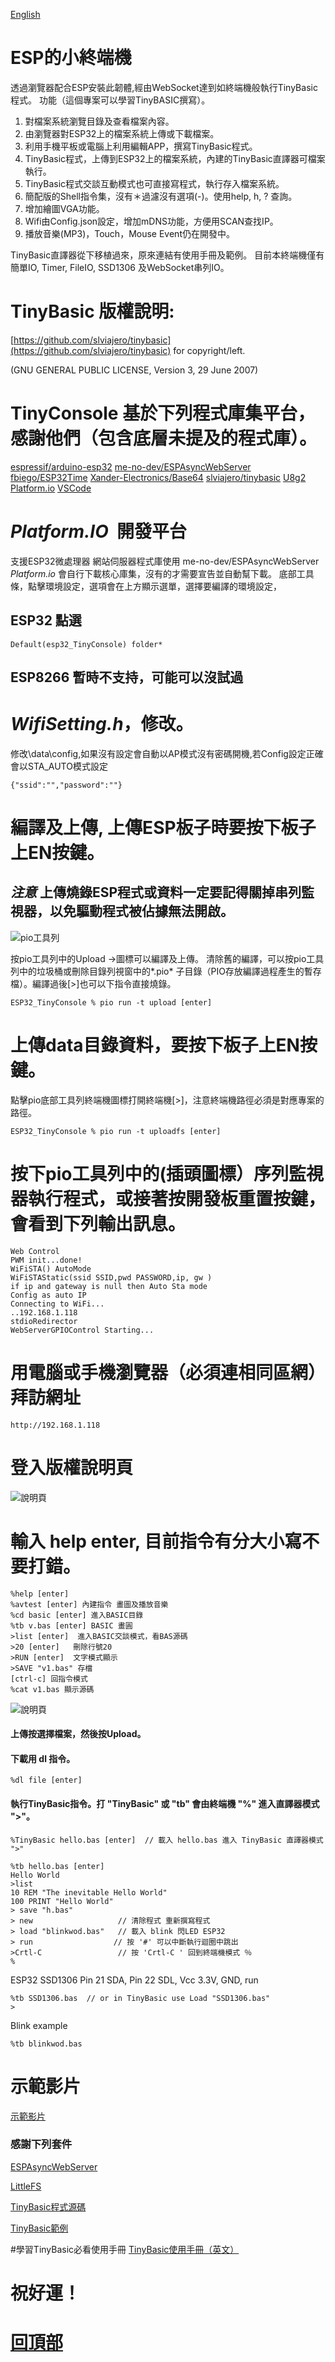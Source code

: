 [English](./README.md)
# ESP的小終端機
透過瀏覽器配合ESP安裝此韌體,經由WebSocket達到如終端機般執行TinyBasic程式。
功能（這個專案可以學習TinyBASIC撰寫）。

1. 對檔案系統瀏覽目錄及查看檔案內容。
2. 由瀏覽器對ESP32上的檔案系統上傳或下載檔案。
3. 利用手機平板或電腦上利用編輯APP，撰寫TinyBasic程式。
4. TinyBasic程式，上傳到ESP32上的檔案系統，內建的TinyBasic直譯器可檔案執行。
5. TinyBasic程式交談互動模式也可直接寫程式，執行存入檔案系統。
6. 簡配版的Shell指令集，沒有＊過濾沒有選項(-)。使用help, h, ? 查詢。
7. 增加繪圖VGA功能。
8. Wifi由Config.json設定，增加mDNS功能，方便用SCAN查找IP。
9. 播放音樂(MP3)，Touch，Mouse Event仍在開發中。

TinyBasic直譯器從下移植過來，原來連結有使用手冊及範例。
目前本終端機僅有簡單IO, Timer, FileIO, SSD1306 及WebSocket串列IO。

# TinyBasic 版權說明:

 [https://github.com/slviajero/tinybasic](https://github.com/slviajero/tinybasic) for copyright/left.

(GNU GENERAL PUBLIC LICENSE, Version 3, 29 June 2007)

# TinyConsole 基於下列程式庫集平台，感謝他們（包含底層未提及的程式庫）。
[espressif/arduino-esp32](https://github.com/espressif/arduino-esp32)
[me-no-dev/ESPAsyncWebServer](https://github.com/me-no-dev/ESPAsyncWebServer)
[fbiego/ESP32Time](https://github.com/fbiego/ESP32Time)
[Xander-Electronics/Base64](https://github.com/Xander-Electronics/Base64)
[slviajero/tinybasic](https://github.com/slviajero/tinybasic)
[U8g2](https://github.com/olikraus/U8g2_Arduino)
[Platform.io](https://platform.io)
[VSCode](https://code.visualstudio.com)


# *Platform.IO*  開發平台
 支援ESP32微處理器
 網站伺服器程式庫使用 me-no-dev/ESPAsyncWebServer
 *Platform.io* 會自行下載核心庫集，沒有的才需要宣告並自動幫下載。
 底部工具條，點擊環境設定，選項會在上方顯示選單，選擇要編譯的環境設定，
## ESP32 點選
```
Default(esp32_TinyConsole) folder*
```

## ESP8266 暫時不支持，可能可以沒試過


# *WifiSetting.h*，修改。

修改\data\config,如果沒有設定會自動以AP模式沒有密碼開機,若Config設定正確會以STA_AUTO模式設定
```
{"ssid":"","password":""}
```

# 編譯及上傳, 上傳ESP板子時要按下板子上EN按鍵。
## *注意* 上傳燒錄ESP程式或資料一定要記得關掉串列監視器，以免驅動程式被佔據無法開啟。
![pio工具列](png/toolbar.png)

  按pio工具列中的Upload ->圖標可以編譯及上傳。
  清除舊的編譯，可以按pio工具列中的垃圾桶或刪除目錄列視窗中的*.pio* 子目錄（PIO存放編譯過程產生的暫存檔）。編譯過後[>]也可以下指令直接燒錄。
```
ESP32_TinyConsole % pio run -t upload [enter]
```

# 上傳data目錄資料，要按下板子上EN按鍵。
 點擊pio底部工具列終端機圖標打開終端機[>]，注意終端機路徑必須是對應專案的路徑。

```
ESP32_TinyConsole % pio run -t uploadfs [enter]
```
# 按下pio工具列中的(插頭圖標）序列監視器執行程式，或接著按開發板重置按鍵，會看到下列輸出訊息。
```
Web Control
PWM init...done!
WiFiSTA() AutoMode 
WiFiSTAStatic(ssid SSID,pwd PASSWORD,ip, gw ) 
if ip and gateway is null then Auto Sta mode
Config as auto IP
Connecting to WiFi...
..192.168.1.118
stdioRedirector
WebServerGPIOControl Starting...
```
# 用電腦或手機瀏覽器（必須連相同區網）拜訪網址 
```
http://192.168.1.118

```
#  登入版權說明頁
![說明頁](png/login.png)

#  輸入 help enter, 目前指令有分大小寫不要打錯。
```
%help [enter]
%avtest [enter] 內建指令 畫圖及播放音樂
%cd basic [enter] 進入BASIC目錄
%tb v.bas [enter] BASIC 畫圓
>list [enter]  進入BASIC交談模式，看BAS源碼
>20 [enter]   刪除行號20
>RUN [enter]  文字模式顯示
>SAVE "v1.bas" 存檔
[ctrl-c] 回指令模式
%cat v1.bas 顯示源碼

```
![說明頁](png/help.png)
####  上傳按選擇檔案，然後按Upload。
####  下載用 dl 指令。
```
%dl file [enter]
```
####  執行TinyBasic指令。打 "TinyBasic" 或 "tb" 會由終端機 "%" 進入直譯器模式 ">"。
```
%TinyBasic hello.bas [enter]  // 載入 hello.bas 進入 TinyBasic 直譯器模式 ">"
```
```
%tb hello.bas [enter]
Hello World
>list
10 REM "The inevitable Hello World"
100 PRINT "Hello World"
> save "h.bas" 
> new                   // 清除程式 重新撰寫程式
> load "blinkwod.bas"   // 載入 blink 閃LED ESP32
> run                  // 按 '#' 可以中斷執行迴圈中跳出
>Crtl-C                 // 按 'Crtl-C ' 回到終端機模式 ％
%

```
ESP32 SSD1306 Pin 21 SDA, Pin 22 SDL, Vcc 3.3V, GND, run
```
%tb SSD1306.bas  // or in TinyBasic use Load "SSD1306.bas"
>
```
Blink example
```
%tb blinkwod.bas
```
# 示範影片
[示範影片](https://youtu.be/75JKm-M19pE)

### 感謝下列套件
[ESPAsyncWebServer](https://github.com/me-no-dev/ESPAsyncWebServer)

[LittleFS](https://www.arduino.cc/reference/en/libraries/littlefs_esp32/)

[TinyBasic程式源碼](https://github.com/slviajero/tinybasic)

[TinyBasic範例](https://github.com/slviajero/tinybasic/tree/main/examples)

#學習TinyBasic必看使用手冊
[TinyBasic使用手冊（英文）](https://github.com/slviajero/tinybasic/blob/main/MANUAL.md)

# 祝好運！

# [回頂部](#)
